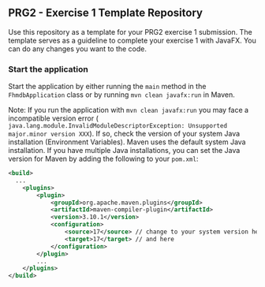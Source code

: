 ## PRG2 - Exercise 1 Template Repository

Use this repository as a template for your PRG2 exercise 1 submission. The template serves as a guideline to complete
your exercise 1 with JavaFX.
You can do any changes you want to the code.

### Start the application

Start the application by either running the `main` method in the `FhmdbApplication` class or by running
`mvn clean javafx:run` in Maven.

Note: If you run the application with `mvn clean javafx:run` you may face a incompatible version error (
`java.lang.module.InvalidModuleDescriptorException: Unsupported major.minor version XXX`). If so, check the version of
your system Java installation (Environment Variables).
Maven uses the default system Java installation. If you have multiple Java installations, you can set the Java version
for Maven by adding the following to your
`pom.xml`:

```xml
<build>
  ...
    <plugins>
        <plugin>
            <groupId>org.apache.maven.plugins</groupId>
            <artifactId>maven-compiler-plugin</artifactId>
            <version>3.10.1</version>
            <configuration>
                <source>17</source> // change to your system version here
                <target>17</target> // and here
            </configuration>
        </plugin>
        ...
    </plugins>
</build>
```
